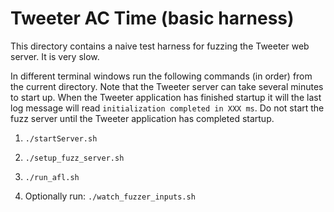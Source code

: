 # Tweeter AC Time (basic harness)
This directory contains a naive test harness for fuzzing the Tweeter web server. It is very slow.

In different terminal windows run the following commands (in order) from the current directory. Note that the Tweeter server can take several minutes to start up. When the Tweeter application has finished startup it will the last log message will read `initialization completed in XXX ms`. Do not start the fuzz server until the Tweeter application has completed startup.

1. `./startServer.sh`

2. `./setup_fuzz_server.sh`

3. `./run_afl.sh`

4. Optionally run: `./watch_fuzzer_inputs.sh`
